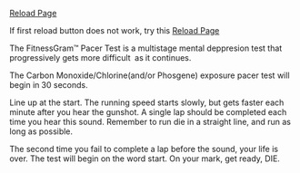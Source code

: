 
[Reload Page](/click.nl.html)

If first reload button does not work, try this
[Reload Page](/nothing.nl.html)

   The FitnessGram™ Pacer Test is a 
multistage mental deppresion test 
that progressively gets more difficult 
as it continues.

The Carbon Monoxide/Chlorine(and/or Phosgene) 
exposure pacer test will begin 
in 30 seconds. 

Line up at the start.
The running speed starts slowly, but gets faster 
each minute after you hear the gunshot.
A single lap should be completed each time you 
hear this sound.
Remember to run die in a straight line, and run as 
long as possible.

The second time you fail to complete a lap 
before the sound, your life is over.
The test will begin on the word start.
On your mark, get ready, DIE.

